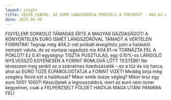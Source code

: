 ```yaml
---
layout: single
title: VÉGSŐ CSAPÁS, AZ EURÓ LÁNGSZÓRÓJA PERZSELI A FORINTOT - 404.61 A TOTÁLIS ÖSSZEOMLÁS KAPUJÁBAN!
date: 2025-04-30
---
```


FIGYELEM! SOKKOLÓ TÁMADÁS ÉRTE A MAGYAR GAZDASÁGOT! A KÖNYÖRTELEN EURÓ ISMÉT LÁNGSZÓRÓVAL TÁMADT A VÉRTELEN FORINTRA! Tegnap még 404.2-nél próbált levegőhöz jutni a haldokló nemzeti valuta, de az európai ragadozó ma 404.61-re TORNÁZTA FEL A POKLOT! Ez 0.41 egységnyi TISZTA PUSZTULÁS, egy 0.10%-os LÁNGOLÓ NYÍLVESSZŐ EGYENESEN A FORINT ROMLOVÁ LŐTT TESTÉBE! Ne tévesszen meg senkit ez a szánalmas tizedszázalék – ez a tűz és víz harca, ahol az EURÓ TÜZE ELPÁROLOGTATJA a FORINT VIZÉT! Meddig bírja még szegény forint ezt a haláltusát? Mikor omlik össze végleg? Mikor lesz egy euró 500? 1000?! Készüljetek a legrosszabbra, mert az euró nem ismer kegyelmet, csak a FELPERZSELT FÖLDET HAGYJA MAGA UTÁN! PÁNIKRA FEL!